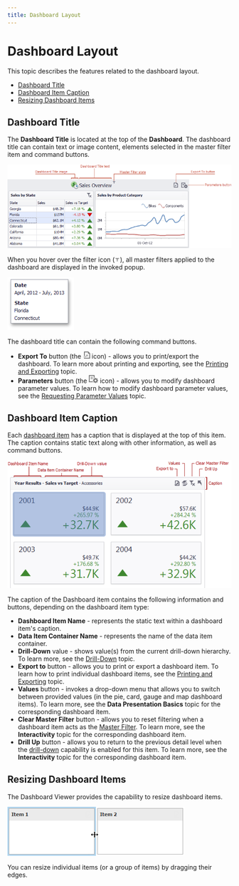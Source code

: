 ```yaml
---
title: Dashboard Layout
---
```

# Dashboard Layout
This topic describes the features related to the dashboard layout.
* [Dashboard Title](#dashboard-title)
* [Dashboard Item Caption](#dashboard-item-caption)
* [Resizing Dashboard Items](#resizing-dashboard-items)

## <a name="dashboard-title"/>Dashboard Title
The **Dashboard Title** is located at the top of the **Dashboard**. The dashboard title can contain text or image content, elements selected in the master filter item and command buttons.

![DashboardTitleArea](../../../images/img19734.png)

When you hover over the filter icon (![DashboardTitle_MasterFilterIcon](../../../images/img23138.png)), all master filters applied to the dashboard are displayed in the invoked popup.

![DashboardTitle_MasterFilterPopup](../../../images/img23137.png)

The dashboard title can contain the following command buttons.
* **Export To** button (the ![ExportToButton_TitleWin](../../../images/img23209.png) icon) - allows you to print/export the dashboard. To learn more about printing and exporting, see the [Printing and Exporting](../printing-and-exporting.md) topic.
* **Parameters** button (the ![Parameters_ParametersButtonWin_Title](../../../images/img21814.png) icon) - allows you to modify dashboard parameter values. To learn how to modify dashboard parameter values, see the [Requesting Parameter Values](../dashboard-parameters/requesting-parameter-values.md) topic.

## <a name="dashboard-item-caption"/>Dashboard Item Caption
Each [dashboard item](../dashboard-items.md) has a caption that is displayed at the top of this item. The caption contains static text along with other information, as well as command buttons.

![DashboardItem_Caption](../../../images/img18278.png)

The caption of the Dashboard item contains the following information and buttons, depending on the dashboard item type:
* **Dashboard Item Name** - represents the static text within a dashboard item's caption.
* **Data Item Container Name** - represents the name of the data item container.
* **Drill-Down** value - shows value(s) from the current drill-down hierarchy. To learn more, see the [Drill-Down](drill-down.md) topic.
* **Export to** button - allows you to print or export a dashboard item. To learn how to print individual dashboard items, see the [Printing and Exporting](../printing-and-exporting.md) topic.
* **Values** button - invokes a drop-down menu that allows you to switch between provided values (in the pie, card, gauge and map dashboard items). To learn more, see the **Data Presentation Basics** topic for the corresponding dashboard item.
* **Clear Master Filter** button - allows you to reset filtering when a dashboard item acts as the [Master Filter](master-filtering.md). To learn more, see the **Interactivity** topic for the corresponding dashboard item.
* **Drill Up** button - allows you to return to the previous detail level when the [drill-down](drill-down.md) capability is enabled for this item. To learn more, see the **Interactivity** topic for the corresponding dashboard item.

## <a name="resizing-dashboard-items"/>Resizing Dashboard Items
The Dashboard Viewer provides the capability to resize dashboard items.

![Layout_ResizingItem](../../../images/img20595.png)

You can resize individual items (or a group of items) by dragging their edges.